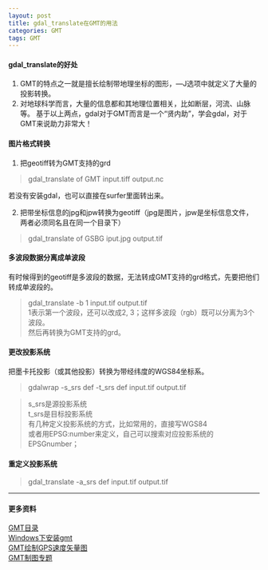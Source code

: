 ```yaml
---
layout: post
title: gdal_translate在GMT的用法
categories: GMT
tags: GMT
---
```

#### gdal_translate的好处
1. GMT的特点之一就是擅长绘制带地理坐标的图形，—J选项中就定义了大量的投影转换。
2. 对地球科学而言，大量的信息都和其地理位置相关，比如断层，河流、山脉等。
基于以上两点，gdal对于GMT而言是一个“贤内助”，学会gdal，对于GMT来说助力非常大！  

#### 图片格式转换
1. 把geotiff转为GMT支持的grd
> gdal_translate of GMT input.tiff output.nc  

若没有安装gdal，也可以直接在surfer里面转出来。

2. 把带坐标信息的jpg和jpw转换为geotiff（jpg是图片，jpw是坐标信息文件，两者必须同名且在同一个目录下）  
> gdal_translate of GSBG iput.jpg output.tif  

#### 多波段数据分离成单波段  
有时候得到的geotiff是多波段的数据，无法转成GMT支持的grd格式，先要把他们转成单波段的。  
> gdal_translate -b 1 input.tif  output.tif    
1表示第一个波段，还可以改成2, 3；这样多波段（rgb）既可以分离为3个波段。  
然后再转换为GMT支持的grd。   

#### 更改投影系统
把墨卡托投影（或其他投影）转换为带经纬度的WGS84坐标系。  
> gdalwrap -s_srs def -t_srs def input.tif output.tif 

> s_srs是源投影系统    
> t_srs是目标投影系统  
> 有几种定义投影系统的方式，比如常用的，直接写WGS84  
> 或者用EPSG:number来定义，自己可以搜索对应投影系统的EPSGnumber；

#### 重定义投影系统
> gdal_translate  -a_srs def  input.tif output.tif 

---
#### 更多资料  
[GMT目录](https://www.jianshu.com/p/321f67983c42)  
[Windows下安装gmt](https://www.jianshu.com/p/3f1e2d62d73a)   
[GMT绘制GPS速度矢量图](https://www.jianshu.com/p/94792ab8ec97)  
[GMT制图专题](https://www.jianshu.com/c/1cc3a57914f9)


